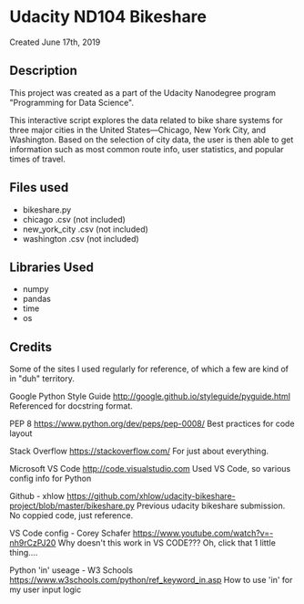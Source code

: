 
# Udacity ND104 Bikeshare

Created June 17th, 2019

## Description

This project was created as a part of the Udacity Nanodegree program "Programming for Data Science".

This interactive script explores the data related to bike share systems for three major cities in the United States—Chicago, New York City, and Washington. Based on the selection of city data, the user is then able to get information such as most common route info, user statistics, and popular times of travel. 

## Files used

* bikeshare.py<nolink>
* chicago .csv    (not included)
* new_york_city .csv    (not included)
* washington .csv    (not included)

## Libraries Used
* numpy
* pandas
* time
* os

## Credits

Some of the sites I used regularly for reference, of which a few are kind of in "duh" territory.

Google Python Style Guide
http://google.github.io/styleguide/pyguide.html
Referenced for docstring format.

PEP 8
https://www.python.org/dev/peps/pep-0008/
Best practices for code layout

Stack Overflow
https://stackoverflow.com/
For just about everything. 

Microsoft VS Code
http://code.visualstudio.com
Used VS Code, so various config info for Python

Github - xhlow
https://github.com/xhlow/udacity-bikeshare-project/blob/master/bikeshare.py
Previous udacity bikeshare submission. No coppied code, just reference. 

VS Code config - Corey Schafer
https://www.youtube.com/watch?v=-nh9rCzPJ20
Why doesn't this work in VS CODE??? Oh, click that 1 little thing....

Python 'in' useage - W3 Schools
https://www.w3schools.com/python/ref_keyword_in.asp
How to use 'in' for my user input logic
